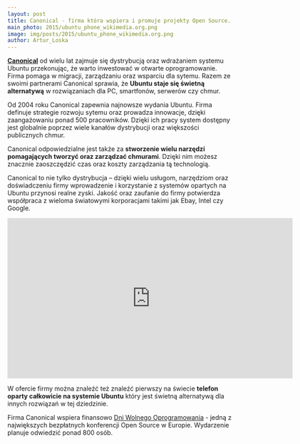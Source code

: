 ```yaml
---
layout: post
title: Canonical - firma która wspiera i promuje projekty Open Source.
main_photo: 2015/ubuntu_phone_wikimedia.org.png
image: img/posts/2015/ubuntu_phone_wikimedia.org.png
author: Artur_Loska
---
```


**[Canonical](http://www.canonical.com/)** od wielu lat zajmuje się dystrybucją oraz wdrażaniem systemu Ubuntu przekonując, że warto inwestować w otwarte oprogramowanie. Firma pomaga w migracji, zarządzaniu oraz wsparciu dla sytemu. Razem ze swoimi partnerami Canonical sprawia, że **Ubuntu staje się świetną alternatywą** w rozwiązaniach dla PC, smartfonów, serwerów czy chmur.

Od 2004 roku Canonical zapewnia najnowsze wydania Ubuntu. Firma definuje strategie rozwoju sytemu oraz prowadza innowacje, dzięki zaangażowaniu ponad 500 pracowników. Dzięki ich pracy system dostępny jest globalnie poprzez wiele kanałów dystrybucji oraz większości publicznych chmur.

Canonical odpowiedzialne jest także za **stworzenie wielu narzędzi pomagających tworzyć oraz zarządzać chmurami**. Dzięki nim możesz znacznie zaoszczędzić czas oraz koszty zarządzania tą technologią.

Canonical to nie tylko dystrybucja – dzięki wielu usługom, narzędziom oraz doświadczeniu firmy wprowadzenie i korzystanie z systemów opartych na Ubuntu przynosi realne zyski. Jakość oraz zaufanie do firmy potwierdza współpraca z wieloma światowymi korporacjami takimi jak Ebay, Intel czy Google.

<center><iframe width="640" height="360" src="https://www.youtube.com/embed/videoseries?list=PLwFSk464RMxnMFArzMhZuTq6NM3iXlCEu" frameborder="0" allowfullscreen></iframe></center>

W ofercie firmy można znaleźć też znaleźć pierwszy na świecie **telefon oparty całkowicie na systemie Ubuntu** który jest świetną alternatywą dla innych rozwiązań w tej dziedzinie.

Firma Canonical wspiera finansowo [Dni Wolnego Oprogramowania](http://dwo.mikstura.it) -  jedną z największych bezpłatnych konferencji Open Source w Europie. Wydarzenie planuje odwiedzić ponad 800 osób.
